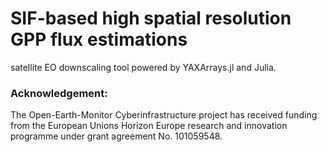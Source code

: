 #  SIF-based high spatial resolution GPP flux estimations

satellite EO downscaling tool powered by YAXArrays.jl and Julia.

### Acknowledgement:
The Open-Earth-Monitor Cyberinfrastructure project has received funding from the European Unions Horizon Europe research and innovation programme under grant agreement No. 101059548.